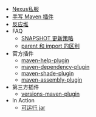 * [Nexus私服](nexus.md)
* [手写 Maven 插件](custom-plugin-by-hand.md)
* [反应堆](reactor.md)
* FAQ
    * [SNAPSHOT 更新策略](faq/SNAPSHOT-U.md)
    * [parent 和 import 的区别](faq/parent-vs-import.md)
* 官方插件
    * [maven-help-plugin](plugins/maven-help-plugin.md)
    * [maven-dependency-plugin](plugins/maven-dependency-plugin.md)
    * [maven-shade-plugin](plugins/maven-shade-plugin.md)
    * [maven-assembly-plugin](plugins/maven-assembly-plugin.md)
* 第三方插件
    * [versions-maven-plugin](plugins/versions-maven-plugin.md)
* In Action
    * [可运行 jar](in-action/runnable-jar.md)

